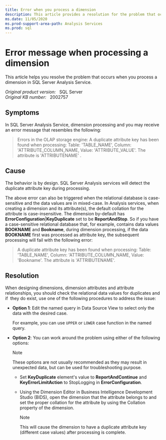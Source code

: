 ```yaml
---
title: Error when you process a dimension
description: This article provides a resolution for the problem that occurs when you process a dimension in SQL Server Analysis Service.
ms.date: 11/05/2020
ms.prod-support-area-path: Analysis Services
ms.prod: sql
---
```

# Error message when processing a dimension

This article helps you resolve the problem that occurs when you process a dimension in SQL Server Analysis Service.

_Original product version:_ &nbsp; SQL Server  
_Original KB number:_ &nbsp; 2002757

## Symptoms

In SQL Server Analysis Service, dimension processing and you may receive an error message that resembles the following:

> Errors in the OLAP storage engine: A duplicate attribute key has been found when processing: Table: 'TABLE_NAME', Column: 'ATTRIBUTE_COLUMN_NAME, Value: 'ATTRIBUTE_VALUE'. The attribute is 'ATTRIBUTENAME' .

## Cause

The behavior is by design. SQL Server Analysis services will detect the duplicate attribute key during processing.

The above error can also be triggered when the relational database is case-sensitive and the data values are in mixed-case. In Analysis services, when creating a dimension and its attribute(s), the default collation for the attribute is case-insensitive. The dimension by-default has **ErrorConfiguration**|**KeyDuplicate** set to be **ReportAndStop**. So if you have a case-sensitive relational database that, for example,  contains data values **BOOKNAME** and **Bookname**, during dimension processing, if the data **BOOKNAME** first was processed as attribute key, the subsequent processing will fail with the following error:

> A duplicate attribute key has been found when processing: Table: 'TABLE_NAME', Column: 'ATTRIBUTE_COLUMN_NAME, Value: 'Bookname'. The attribute is 'ATTRIBUTENAME'.

## Resolution

When designing dimensions, dimension attributes and attribute relationships, you should check the relational data values for duplicates and if  they do exist, use one of the following procedures to address the issue:

- **Option 1**: Edit the named query in Data Source View to select only the data with the desired case.

  For example, you can use `UPPER` or `LOWER` case function in the named query.

- **Option 2**: You can work around the problem using either of the following options:

  > [!NOTE]
  > These options are not usually recommended as they may result in unexpected data, but can be used for troubleshooting purpose.

  - Set **KeyDuplicate** element's value to **ReportAndContinue** and **KeyErrorLimitAction** to StopLogging in **ErrorConfiguration**.

  - Using the Dimension Editor in Business Intelligence Development Studio (BIDS), open the dimension that the attribute belongs to and set the proper collation for the attribute by using the Collation property of the dimension.
  
    > [!NOTE]
    > This will cause the dimension to have a duplicate attribute key (different case values) after processing is complete.
